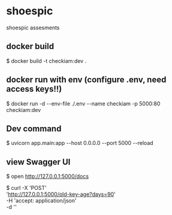 # shoespic
shoespic assesments

## docker build
$ docker build -t checkiam:dev .

## docker run with env (configure .env, need access keys!!)
$ docker run -d --env-file ./.env --name checkiam -p 5000:80 checkiam:dev

## Dev command 
$ uvicorn app.main:app --host 0.0.0.0 --port 5000 --reload


## view Swagger UI
$ open http://127.0.0.1:5000/docs

$ curl -X 'POST' \
  'http://127.0.0.1:5000/old-key-age?days=90' \
  -H 'accept: application/json' \
  -d ''